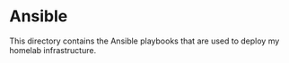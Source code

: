 # Ansible
This directory contains the Ansible playbooks that are used to deploy my homelab infrastructure.